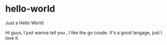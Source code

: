 # hello-world
Just a Hello World


Hi guys, I just wanna tell you , I like the go coude. It's a good langage, just I love it.
